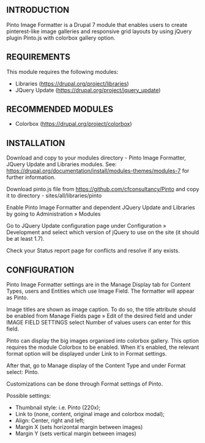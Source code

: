 INTRODUCTION
------------
Pinto Image Formatter is a Drupal 7 module that enables users to create pinterest-like image galleries 
and responsive grid layouts by using jQuery plugin Pinto.js 
with colorbox gallery option.

REQUIREMENTS
------------
This module requires the following modules:
 * Libraries (https://drupal.org/project/libraries)
 * JQuery Update (https://drupal.org/project/jquery_update)
 
RECOMMENDED MODULES
-------------------
 * Colorbox (https://drupal.org/project/colorbox)

INSTALLATION
------------
Download and copy to your modules directory - Pinto Image Formatter, 
JQuery Update and Libraries modules. See:
https://drupal.org/documentation/install/modules-themes/modules-7
for further information.

Download pinto.js file from https://github.com/cfconsultancy/Pinto
and copy it to directory - sites/all/libraries/pinto

Enable Pinto Image Formatter and dependent JQuery Update and Libraries 
by going to Administration » Modules

Go to JQuery Update configuration page under 
Configuration » Development and select which version of jQuery to use 
on the site (it should be at least 1.7). 

 Check your Status report page for conflicts and resolve if any exists. 


CONFIGURATION
-------------
Pinto Image Formatter settings are in the Manage Display tab for Content Types, 
users and Entities which use Image Field. The formatter will appear as Pinto.

Image titles are shown as image caption. To do so, 
the title attribute should be enabled from Manage Fields page » Edit 
of the desired field and under IMAGE FIELD SETTINGS 
select Number of values users can enter for this field.  

Pinto can display the big images organised into colorbox gallery. 
This option requires the module Colorbox to be enabled. 
When it's enabled, the relevant format option will be displayed 
under Link to in Format settings.

After that, go to Manage display of the Content Type 
and under Format select: Pinto. 

Customizations can be done through Format settings of Pinto. 

Possible settings:
 - Thumbnail style: i.e. Pinto (220x);
 - Link to (none, content, original image and colorbox modal);
 - Align: Center, right and left;
 - Margin X (sets horizontal margin between images)
 - Margin Y (sets vertical margin between images)
